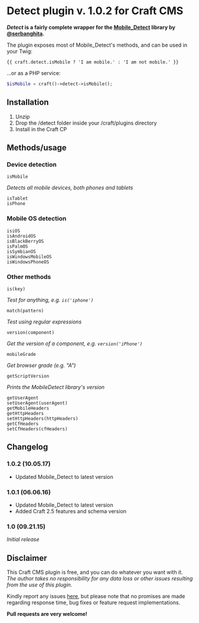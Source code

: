 # Detect plugin v. 1.0.2 for Craft CMS


**_Detect_ is a fairly complete wrapper for the [Mobile_Detect](http://mobiledetect.net/) library by [@serbanghita](https://github.com/serbanghita).**

The plugin exposes most of Mobile_Detect's methods, and can be used in your Twig:

```twig
{{ craft.detect.isMobile ? 'I am mobile.' : 'I am not mobile.' }}
```

...or as a PHP service:

```php
$isMobile = craft()->detect->isMobile();
```

## Installation
1. Unzip
2. Drop the /detect folder inside your /craft/plugins directory
3. Install in the Craft CP

## Methods/usage

### Device detection
```twig
isMobile
```
_Detects all mobile devices, both phones and tablets_

```twig
isTablet
isPhone
```

### Mobile OS detection
```twig
isiOS
isAndroidOS
isBlackBerryOS
isPalmOS
isSymbianOS
isWindowsMobileOS
isWindowsPhoneOS
```

### Other methods

```twig
is(key)
```
_Test for anything, e.g. ```is('iphone')```_

```twig
match(pattern)
```
_Test using regular expressions_

```twig
version(component)
```
_Get the version of a component, e.g. ```version('iPhone')```_

```twig
mobileGrade
```
_Get browser grade (e.g. "A")_

```twig
getScriptVersion
```
_Prints the MobileDetect library's version_

```twig
getUserAgent
setUserAgent(userAgent)
getMobileHeaders
getHttpHeaders
setHttpHeaders(httpHeaders)
getCfHeaders
setCfHeaders(cfHeaders)
```

## Changelog

### 1.0.2 (10.05.17)

* Updated Mobile_Detect to latest version

### 1.0.1 (06.06.16)

* Updated Mobile_Detect to latest version
* Added Craft 2.5 features and schema version

### 1.0 (09.21.15)
_Initial release_

## Disclaimer

This Craft CMS plugin is free, and you can do whatever you want with it. _The author takes no responsibility for any data loss or other issues resulting from the use of this plugin._

Kindly report any issues [here](https://github.com/mmikkel/Detect-Craft/issues), but please note that no promises are made regarding response time, bug fixes or feature request implementations.

**Pull requests are very welcome!**